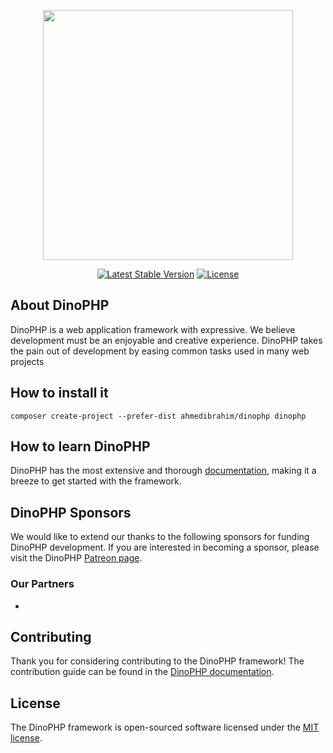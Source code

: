 <p align="center"><a href="https://dinophp.com" rel="nofollow"><img src="https://user-images.githubusercontent.com/32125808/126076617-b482ce18-b98e-4851-b90b-a770ff6119e8.png" width="400" style="max-width:100%;"></a></p>

<p align="center">
<a href="https://packagist.org/packages/ahmed-ibrahim/dinophp"><img src="https://img.shields.io/static/v1?label=packagist&message=1.0.1&color=default" alt="Latest Stable Version"></a>
<a href="https://packagist.org/packages/laravel/framework"><img src="https://img.shields.io/static/v1?label=license&message=MIT&color=green" alt="License"></a>
</p>

## About DinoPHP
DinoPHP is a web application framework with expressive. We believe development must be an enjoyable and creative experience. DinoPHP takes the pain out of development by easing common tasks used in many web projects

## How to install it
``
composer create-project --prefer-dist ahmedibrahim/dinophp dinophp
``
## How to learn DinoPHP
DinoPHP has the most extensive and thorough [documentation](https://dinophp.com/docs), making it a breeze to get started with the framework.

## DinoPHP Sponsors
We would like to extend our thanks to the following sponsors for funding DinoPHP development. If you are interested in becoming a sponsor, please visit the DinoPHP [Patreon page](https://patreon.com/dinophp).

### Our Partners

-

## Contributing
Thank you for considering contributing to the DinoPHP framework! The contribution guide can be found in the [DinoPHP documentation](https://dinophp.com/docs/contribution).

## License
The DinoPHP framework is open-sourced software licensed under the [MIT license](https://opensource.org/licenses/MIT).
